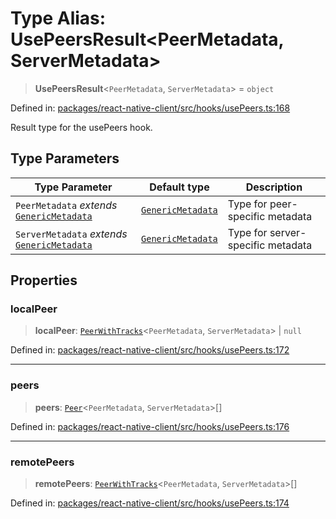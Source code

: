 # Type Alias: UsePeersResult\<PeerMetadata, ServerMetadata\>

> **UsePeersResult**\<`PeerMetadata`, `ServerMetadata`\> = `object`

Defined in: [packages/react-native-client/src/hooks/usePeers.ts:168](https://github.com/fishjam-cloud/mobile-client-sdk/blob/76d05a6e62b137b02043a8a00ca762ff218a64b5/packages/react-native-client/src/hooks/usePeers.ts#L168)

Result type for the usePeers hook.

## Type Parameters

| Type Parameter | Default type | Description |
| ------ | ------ | ------ |
| `PeerMetadata` *extends* [`GenericMetadata`](GenericMetadata.md) | [`GenericMetadata`](GenericMetadata.md) | Type for peer-specific metadata |
| `ServerMetadata` *extends* [`GenericMetadata`](GenericMetadata.md) | [`GenericMetadata`](GenericMetadata.md) | Type for server-specific metadata |

## Properties

### localPeer

> **localPeer**: [`PeerWithTracks`](PeerWithTracks.md)\<`PeerMetadata`, `ServerMetadata`\> \| `null`

Defined in: [packages/react-native-client/src/hooks/usePeers.ts:172](https://github.com/fishjam-cloud/mobile-client-sdk/blob/76d05a6e62b137b02043a8a00ca762ff218a64b5/packages/react-native-client/src/hooks/usePeers.ts#L172)

***

### peers

> **peers**: [`Peer`](Peer.md)\<`PeerMetadata`, `ServerMetadata`\>[]

Defined in: [packages/react-native-client/src/hooks/usePeers.ts:176](https://github.com/fishjam-cloud/mobile-client-sdk/blob/76d05a6e62b137b02043a8a00ca762ff218a64b5/packages/react-native-client/src/hooks/usePeers.ts#L176)

***

### remotePeers

> **remotePeers**: [`PeerWithTracks`](PeerWithTracks.md)\<`PeerMetadata`, `ServerMetadata`\>[]

Defined in: [packages/react-native-client/src/hooks/usePeers.ts:174](https://github.com/fishjam-cloud/mobile-client-sdk/blob/76d05a6e62b137b02043a8a00ca762ff218a64b5/packages/react-native-client/src/hooks/usePeers.ts#L174)
